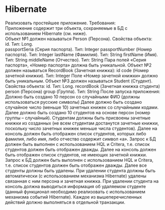 # Hibernate
Реализовать простейшее приложение. Требования:  
Приложение содержит три объекта, сохраняемые в БД с использованием Hibernate (см. ниже).  
Объект №1 должен называться Person (Персона). Свойства объекта:  
id. Тип: Long.  
passportSeria (Серия паспорта). Тип: Integer
passportNumber (Номер паспорта). Тип: Integer
lastName (Фамилия). Тип: String
firstName (Имя). Тип: String
middleName (Отчество). Тип: String
Пара полей «Серия паспорта», «Номер паспорта» должна быть уникальной.
Объект №2 должен называться RecordBook (Зачетная книжка):
id
code (Номер зачетной книжки). Тип: Integer
Поле «Номер зачетной книжки» должно быть уникальным.
Объект №3 должен называться Student (Студент). Свойства объекта:
id. Тип: Long.
recordBook (Зачетная книжка студента)
person (Персона)
group (Группа). Тип: String
После запуска приложения:
Должно быть создано 10 персон со случайными ФИО (должны использоваться русские символы)
Далее должно быть создано случайное число (меньше 10) зачетных книжек со случайными кодами.
Далее должно быть создано 10 студентов на основе персон (номер группы – случайный). Студентам должны быть присвоены зачетные книжки из созданных (не всем студентам достанутся зачетные книжки, поскольку число зачетных книжек меньше числа студентов).
Далее на консоль должен быть отображен список студентов, которых либо фамилия, либо имя, либо отчество содержит символ «а». Запрос к БД должен быть выполнен с использованием HQL и Critera, т.е. список студентов должен быть отображен дважды.
Далее на консоль должен быть отображен список студентов, не имеющих зачетной книжки. Запрос к БД должен быть выполнен с использованием HQL и Critera, т.е. список студентов должен быть отображен дважды.
Далее все студенты должны быть удалены. При удалении студента должны быть автоматически (с использованием механизма Hibernate) удалены связанная с ним персона и зачетная книжка. При удалении студента на консоль должна выводиться информация об удаляемом студенте (данный функционал необходимо реализовать с использованием механизма событий Hibernate). 
Каждое из вышеперечисленных действий должно выполняться в отдельной транзакции.
